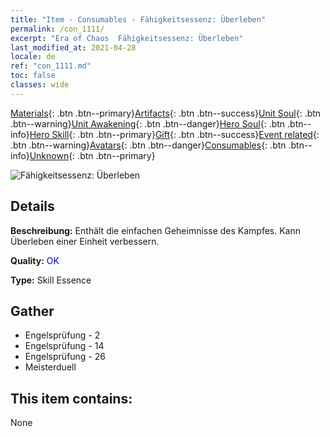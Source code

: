 ```yaml
---
title: "Item - Consumables - Fähigkeitsessenz: Überleben"
permalink: /con_1111/
excerpt: "Era of Chaos  Fähigkeitsessenz: Überleben"
last_modified_at: 2021-04-28
locale: de
ref: "con_1111.md"
toc: false
classes: wide
---
```

 [Materials](/ItemsDE/){: .btn .btn--primary}[Artifacts](/ItemsDE/Artifacts/){: .btn .btn--success}[Unit Soul](/ItemsDE/UnitSoul/){: .btn .btn--warning}[Unit Awakening](/ItemsDE/UnitAwakening/){: .btn .btn--danger}[Hero Soul](/ItemsDE/HeroSoul/){: .btn .btn--info}[Hero Skill](/ItemsDE/HeroSkill/){: .btn .btn--primary}[Gift](/ItemsDE/Gift/){: .btn .btn--success}[Event related](/ItemsDE/Events/){: .btn .btn--warning}[Avatars](/ItemsDE/Avatars/){: .btn .btn--danger}[Consumables](/ItemsDE/Consumables/){: .btn .btn--info}[Unknown](/ItemsDE/Unknown/){: .btn .btn--primary}

 ![Fähigkeitsessenz: Überleben](/images/t/i_7002.png)

## Details
 **Beschreibung:** Enthält die einfachen Geheimnisse des Kampfes. Kann Überleben einer Einheit verbessern.

 **Quality:** <span style="color: #0000CD">OK</span>

 **Type:** Skill Essence

## Gather

*    Engelsprüfung - 2 
*    Engelsprüfung - 14 
*    Engelsprüfung - 26 
*    Meisterduell 

## This item contains:

  None

